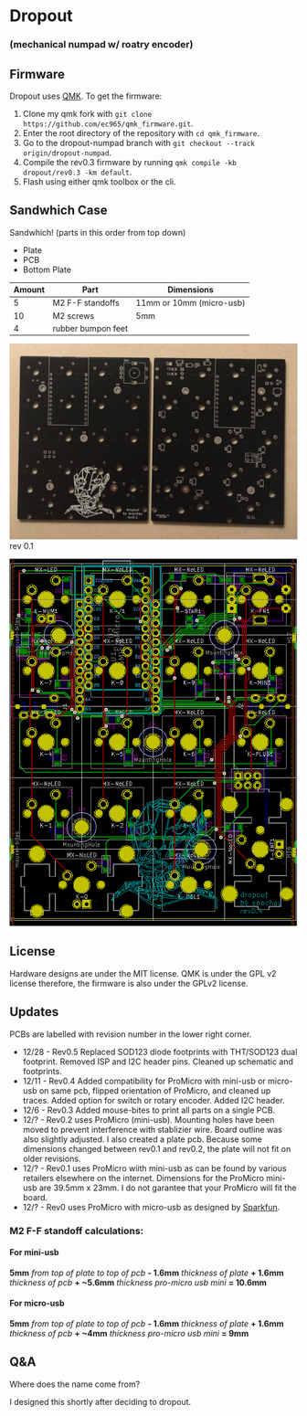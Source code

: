 # Dropout 
### (mechanical numpad w/ roatry encoder)


## Firmware
Dropout uses [QMK](https://github.com/qmk/qmk_firmware).
To get the firmware:
1. Clone my qmk fork with `git clone https://github.com/ec965/qmk_firmware.git`.
2. Enter the root directory of the repository with `cd qmk_firmware`.
2. Go to the dropout-numpad branch with `git checkout --track origin/dropout-numpad`.
3. Compile the rev0.3 firmware by running `qmk compile -kb dropout/rev0.3 -km default`.
4. Flash using either qmk toolbox or the cli.

## Sandwhich Case
Sandwhich! (parts in this order from top down)
*  Plate
*  PCB
*  Bottom Plate

Amount | Part | Dimensions
--- | --- | ---
5 | M2 F-F standoffs | 11mm or 10mm (micro-usb)
10 | M2 screws | 5mm
4 | rubber bumpon feet

![rev0.1](./graphics/pcb-top-down.JPG "rev0.1")
rev 0.1

![pcb](./graphics/pcb.png "PCB")

## License
Hardware designs are under the MIT license. QMK is under the GPL v2 license therefore, the firmware is also under the GPLv2 license.

## Updates
PCBs are labelled with revision number in the lower right corner.

* 12/28 - Rev0.5 Replaced SOD123 diode footprints with THT/SOD123 dual footprint. Removed ISP and I2C header pins. Cleaned up schematic and footprints.
* 12/11 - Rev0.4 Added compatibility for ProMicro with mini-usb or micro-usb on same pcb, flipped orientation of ProMicro, and cleaned up traces.
Added option for switch or rotary encoder. Added I2C header.
* 12/6 - Rev0.3 Added mouse-bites to print all parts on a single PCB.
* 12/? - Rev0.2 uses ProMicro (mini-usb). Mounting holes have been moved to prevent interference with stablizier wire. Board outline was also slightly adjusted. I also created a plate pcb. Because some dimensions changed between rev0.1 and rev0.2, the plate will not fit on older revisions.
* 12/? - Rev0.1 uses ProMicro wiith mini-usb as can be found by various retailers elsewhere on the internet. 
Dimensions for the ProMicro mini-usb are 39.5mm x 23mm. I do not garantee that your ProMicro will fit the board.
* 12/? - Rev0 uses ProMicro with micro-usb as designed by [Sparkfun](https://www.sparkfun.com/products/12640).

### M2 F-F standoff calculations:
#### For mini-usb
**5mm** _from top of plate to top of pcb_ **- 1.6mm** _thickness of plate_ **+ 1.6mm** _thickness of pcb_ **+ ~5.6mm** _thickness pro-micro usb mini_ **= 10.6mm**
#### For micro-usb
**5mm** _from top of plate to top of pcb_ **- 1.6mm** _thickness of plate_ **+ 1.6mm** _thickness of pcb_ **+ ~4mm** _thickness pro-micro usb mini_ **= 9mm**

## Q&A
Where does the name come from?

I designed this shortly after deciding to dropout.
